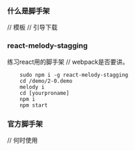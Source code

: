 ### 什么是脚手架 
// 模板
// 引导下载

### react-melody-stagging 
练习react用的脚手架
// webpack是否要讲。

```linux
    sudo npm i -g react-melody-stagging 
    cd /demo/2-0.demo
    melody i 
    cd [yourproname] 
    npm i 
    npm start
``` 


### 官方脚手架
// 何时使用